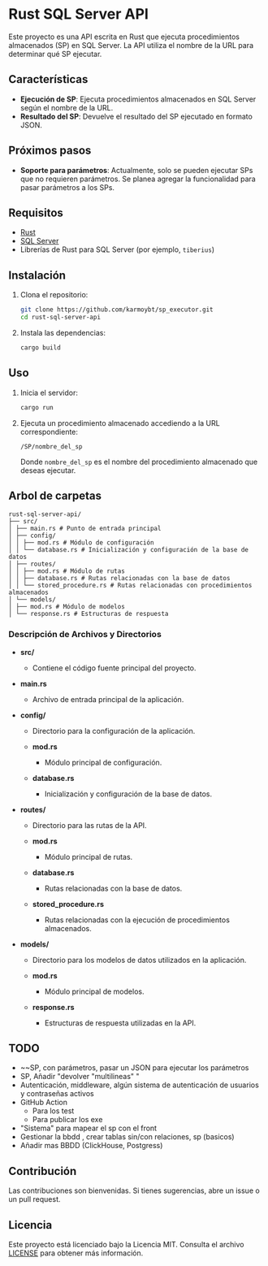 # Rust SQL Server API

Este proyecto es una API escrita en Rust que ejecuta procedimientos almacenados (SP) en SQL Server. La API utiliza el nombre de la URL para determinar qué SP ejecutar.

## Características

- **Ejecución de SP**: Ejecuta procedimientos almacenados en SQL Server según el nombre de la URL.
- **Resultado del SP**: Devuelve el resultado del SP ejecutado en formato JSON.

## Próximos pasos

- **Soporte para parámetros**: Actualmente, solo se pueden ejecutar SPs que no requieren parámetros. Se planea agregar la funcionalidad para pasar parámetros a los SPs.

## Requisitos

- [Rust](https://www.rust-lang.org/)
- [SQL Server](https://www.microsoft.com/en-us/sql-server)
- Librerías de Rust para SQL Server (por ejemplo, `tiberius`)

## Instalación

1. Clona el repositorio:
    ```sh
    git clone https://github.com/karmoybt/sp_executor.git
    cd rust-sql-server-api
    ```

2. Instala las dependencias:
    ```sh
    cargo build
    ```

## Uso

1. Inicia el servidor:
    ```sh
    cargo run
    ```

2. Ejecuta un procedimiento almacenado accediendo a la URL correspondiente:
    ```
    /SP/nombre_del_sp
    ```

   Donde `nombre_del_sp` es el nombre del procedimiento almacenado que deseas ejecutar.

## Arbol de carpetas

    rust-sql-server-api/
    ├── src/
    │ ├── main.rs # Punto de entrada principal
    │ ├── config/
    │ │ ├── mod.rs # Módulo de configuración
    │ │ └── database.rs # Inicialización y configuración de la base de datos
    │ ├── routes/
    │ │ ├── mod.rs # Módulo de rutas
    │ │ ├── database.rs # Rutas relacionadas con la base de datos
    │ │ └── stored_procedure.rs # Rutas relacionadas con procedimientos almacenados
    │ └── models/
    │ ├── mod.rs # Módulo de modelos
    │ └── response.rs # Estructuras de respuesta

### Descripción de Archivos y Directorios

- **src/**
  - Contiene el código fuente principal del proyecto.

- **main.rs**
  - Archivo de entrada principal de la aplicación.

- **config/**
  - Directorio para la configuración de la aplicación.
  
  - **mod.rs**
    - Módulo principal de configuración.

  - **database.rs**
    - Inicialización y configuración de la base de datos.

- **routes/**
  - Directorio para las rutas de la API.

  - **mod.rs**
    - Módulo principal de rutas.

  - **database.rs**
    - Rutas relacionadas con la base de datos.

  - **stored_procedure.rs**
    - Rutas relacionadas con la ejecución de procedimientos almacenados.

- **models/**
  - Directorio para los modelos de datos utilizados en la aplicación.

  - **mod.rs**
    - Módulo principal de modelos.

  - **response.rs**
    - Estructuras de respuesta utilizadas en la API.


## TODO

- ~~SP, con parámetros, pasar un JSON para ejecutar los parámetros
- SP, Añadir "devolver "multilineas" "
- Autenticación, middleware, algún sistema de autenticación de usuarios y contraseñas activos
- GitHub Action
  - Para los test
  - Para publicar los exe
- "Sistema" para mapear el sp con el front
- Gestionar la bbdd , crear tablas sin/con relaciones, sp (basicos)
- Añadir mas BBDD (ClickHouse, Postgress) 

## Contribución

Las contribuciones son bienvenidas. Si tienes sugerencias, abre un issue o un pull request.

## Licencia

Este proyecto está licenciado bajo la Licencia MIT. Consulta el archivo [LICENSE](LICENSE) para obtener más información.
